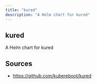 ```yaml
---
title: "kured"
description: "A Helm chart for kured"
---
```


## kured

A Helm chart for kured

## Sources

- https://github.com/kubereboot/kured

